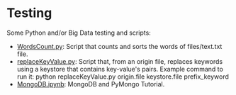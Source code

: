 # Testing
Some Python and/or Big Data testing and scripts:
 - [WordsCount.py](./scripts/WordsCount.py): Script that counts and sorts the words of files/text.txt file.
 - [replaceKeyValue.py](./scripts/replaceKeyValue.py): Script that, from an origin file, replaces keywords using a keystore that contains key-value's pairs. Example command to run it: python replaceKeyValue.py origin.file keystore.file prefix_keyword
 - [MongoDB.ipynb](./jupyter/MongoDB.ipynb): MongoDB and PyMongo Tutorial.
